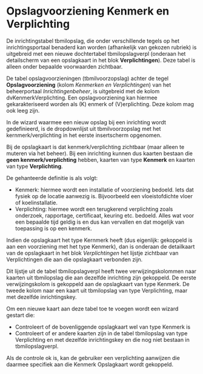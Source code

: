 # Opslagvoorziening Kenmerk en Verplichting

De inrichtingstabel tbmilopslag, die onder verschillende tegels op het inrichtingsportaal benaderd kan worden (afhankelijk van gekozen rubriek) is uitgebreid met een nieuwe dochtertabel tbmilopslagverpl (onderaan het detailscherm van een opslagkaart in het blok **Verplichtingen**). Deze tabel is alleen onder bepaalde voorwaarden zichtbaar.

De tabel opslagvoorzieningen (tbmilvoorzopslag) achter de tegel **Opslagvoorziening** (kolom _Kenmerken en Verplichtingen_) van het beheerportaal _Inrichtingenbeheer_, is uitgebreid met de kolom dvKenmerkVerplichting. Een opslagvoorziening kan hiermee gekarakteriseerd worden als (K) enmerk of (V)erplichting. Deze kolom mag ook leeg zijn.

In de wizard waarmee een nieuw opslag bij een inrichting wordt gedefinieerd, is de dropdownlijst uit tbmilvoorzopslag met het kernmerk/verplichting in het eerste insertscherm opgenomen.

Bij de opslagkaart is dat kenmerk/verplichting zichtbaar (maar alleen te muteren via het beheer). Bij een inrichting kunnen dus kaarten bestaan die **geen kenmerk/verplichting** hebben, kaarten van type **Kenmerk** en kaarten van type **Verplichting**.

De gehanteerde definitie is als volgt:

- Kenmerk: hiermee wordt een installatie of voorziening bedoeld. Iets dat fysiek op de locatie aanwezig is. Bijvoorbeeld een vloeistofdichte vloer of koelinstallatie.
- Verplichting: hiermee wordt een terugkerend verplichting zoals onderzoek, rapportage, certificaat, keuring etc. bedoeld. Alles wat voor een bepaalde tijd geldig is en dus kan vervallen en dat mogelijk van toepassing is op een kenmerk.

Indien de opslagkaart het type Kernmerk heeft (dus eigenlijk: gekoppeld is aan een voorziening met het type Kenmerk), dan is onderaan de detailkaart van de opslagkaart in het blok _Verplichtingen_ het lijstje zichtbaar van Verplichtingen die aan die opslagkaart verbonden zijn.

Dit lijstje uit de tabel tbmilopslagverpl heeft twee verwijzingskolommen naar kaarten uit tbmilopslag die aan dezelfde inrichting zijn gekoppeld.
De eerste verwijzingskolom is gekoppeld aan de opslagkaart van type Kenmerk. De tweede kolom naar een kaart uit tbmilopslag van type Verplichting, maar met dezelfde inrichtingskey.

Om een nieuwe kaart aan deze tabel toe te voegen wordt een wizard gestart die:

- Controleert of de bovenliggende opslagkaart wel van type Kenmerk is
- Controleert of er andere kaarten zijn in de tabel tbmilopslag van type Verplichting en met dezelfde inrichtingskey en die nog niet bestaan in tbmilopslagverpl.

Als de controle ok is, kan de gebruiker een verplichting aanwijzen die daarmee specifiek aan die Kenmerk Opslagkaart wordt gekoppeld.
